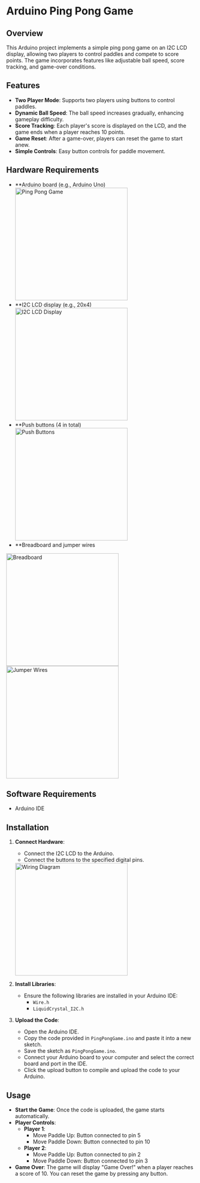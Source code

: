 # Arduino Ping Pong Game

## Overview
This Arduino project implements a simple ping pong game on an I2C LCD display, allowing two players to control paddles and compete to score points. The game incorporates features like adjustable ball speed, score tracking, and game-over conditions.

## Features
- **Two Player Mode**: Supports two players using buttons to control paddles.
- **Dynamic Ball Speed**: The ball speed increases gradually, enhancing gameplay difficulty.
- **Score Tracking**: Each player's score is displayed on the LCD, and the game ends when a player reaches 10 points.
- **Game Reset**: After a game-over, players can reset the game to start anew.
- **Simple Controls**: Easy button controls for paddle movement.

## Hardware Requirements
- **Arduino board (e.g., Arduino Uno)<br>
<img src="https://github.com/user-attachments/assets/19d775dd-591b-4213-9fb4-46e64a035710" alt="Ping Pong Game" width="300" /><br>
- **I2C LCD display (e.g., 20x4)<br>
<img src="https://github.com/user-attachments/assets/27685555-1894-4e65-8259-49b063b496fc" alt="I2C LCD Display" width="300" /><br>
- **Push buttons (4 in total)<br>
<img src="https://github.com/user-attachments/assets/e1b2cb7a-1751-4d75-a84e-6144d75072ad" alt="Push Buttons" width="300" /><br>
- **Breadboard and jumper wires<br>
<img src="https://github.com/user-attachments/assets/433e2928-560a-4429-a543-a697e1f78ff1" alt="Breadboard" width="300" />
<img src="https://github.com/user-attachments/assets/f3d9fb72-f04d-4151-8575-249e614ef931" alt="Jumper Wires" width="300" />

## Software Requirements
- Arduino IDE

## Installation
1. **Connect Hardware**: 
   - Connect the I2C LCD to the Arduino.
   - Connect the buttons to the specified digital pins.<br>
   <img src="https://github.com/user-attachments/assets/07b4d66e-c21e-4b06-8c01-6a3b1398ee9b" alt="Wiring Diagram" width="300" />

2. **Install Libraries**:
   - Ensure the following libraries are installed in your Arduino IDE:
     - `Wire.h`
     - `LiquidCrystal_I2C.h`

3. **Upload the Code**:
   - Open the Arduino IDE.
   - Copy the code provided in `PingPongGame.ino` and paste it into a new sketch.
   - Save the sketch as `PingPongGame.ino`.
   - Connect your Arduino board to your computer and select the correct board and port in the IDE.
   - Click the upload button to compile and upload the code to your Arduino.

## Usage
- **Start the Game**: Once the code is uploaded, the game starts automatically.
- **Player Controls**:
  - **Player 1**:
    - Move Paddle Up: Button connected to pin 5
    - Move Paddle Down: Button connected to pin 10
  - **Player 2**:
    - Move Paddle Up: Button connected to pin 2
    - Move Paddle Down: Button connected to pin 3
- **Game Over**: The game will display "Game Over!" when a player reaches a score of 10. You can reset the game by pressing any button.
